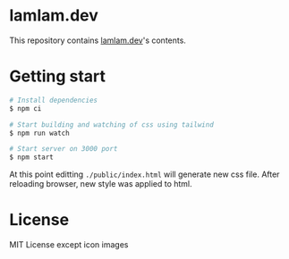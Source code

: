 # lamlam.dev

This repository contains [lamlam.dev](https://lamlam.dev)'s contents.

# Getting start

```sh
# Install dependencies
$ npm ci

# Start building and watching of css using tailwind
$ npm run watch

# Start server on 3000 port
$ npm start
```

At this point editting `./public/index.html` will generate new css file.
After reloading browser, new style was applied to html.

# License

MIT License except icon images
